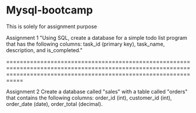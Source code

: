 # Mysql-bootcamp
This is solely for assignment purpose

Assignment 1
"Using SQL, create a database for a simple todo list program that has the following columns: task_id (primary key), task_name, description, and is_completed."

=======================================================================================================================================================================


Assignment 2
Create a database called "sales" with a table called "orders" that contains the following columns: order_id (int), customer_id (int), order_date (date), order_total (decimal).
